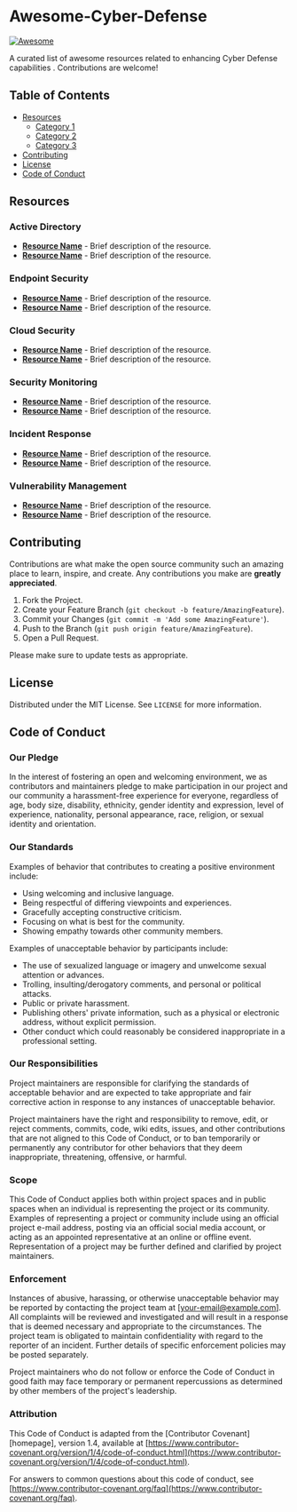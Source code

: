 # Awesome-Cyber-Defense
[![Awesome](https://awesome.re/badge.svg)](https://awesome.re)

A curated list of awesome resources related to enhancing Cyber Defense capabilities . Contributions are welcome!
## Table of Contents

- [Resources](#resources)
  - [Category 1](#category-1)
  - [Category 2](#category-2)
  - [Category 3](#category-3)
- [Contributing](#contributing)
- [License](#license)
- [Code of Conduct](#code-of-conduct)

## Resources

### Active Directory

- **[Resource Name](https://example.com)** - Brief description of the resource.
- **[Resource Name](https://example.com)** - Brief description of the resource.

### Endpoint Security

- **[Resource Name](https://example.com)** - Brief description of the resource.
- **[Resource Name](https://example.com)** - Brief description of the resource.

### Cloud Security

- **[Resource Name](https://example.com)** - Brief description of the resource.
- **[Resource Name](https://example.com)** - Brief description of the resource.

### Security Monitoring 

- **[Resource Name](https://example.com)** - Brief description of the resource.
- **[Resource Name](https://example.com)** - Brief description of the resource.

### Incident Response

- **[Resource Name](https://example.com)** - Brief description of the resource.
- **[Resource Name](https://example.com)** - Brief description of the resource.

### Vulnerability Management

- **[Resource Name](https://example.com)** - Brief description of the resource.
- **[Resource Name](https://example.com)** - Brief description of the resource.
## Contributing

Contributions are what make the open source community such an amazing place to learn, inspire, and create. Any contributions you make are **greatly appreciated**.

1. Fork the Project.
2. Create your Feature Branch (`git checkout -b feature/AmazingFeature`).
3. Commit your Changes (`git commit -m 'Add some AmazingFeature'`).
4. Push to the Branch (`git push origin feature/AmazingFeature`).
5. Open a Pull Request.

Please make sure to update tests as appropriate.

## License

Distributed under the MIT License. See `LICENSE` for more information.

## Code of Conduct

### Our Pledge

In the interest of fostering an open and welcoming environment, we as contributors and maintainers pledge to make participation in our project and our community a harassment-free experience for everyone, regardless of age, body size, disability, ethnicity, gender identity and expression, level of experience, nationality, personal appearance, race, religion, or sexual identity and orientation.

### Our Standards

Examples of behavior that contributes to creating a positive environment include:

- Using welcoming and inclusive language.
- Being respectful of differing viewpoints and experiences.
- Gracefully accepting constructive criticism.
- Focusing on what is best for the community.
- Showing empathy towards other community members.

Examples of unacceptable behavior by participants include:

- The use of sexualized language or imagery and unwelcome sexual attention or advances.
- Trolling, insulting/derogatory comments, and personal or political attacks.
- Public or private harassment.
- Publishing others' private information, such as a physical or electronic address, without explicit permission.
- Other conduct which could reasonably be considered inappropriate in a professional setting.

### Our Responsibilities

Project maintainers are responsible for clarifying the standards of acceptable behavior and are expected to take appropriate and fair corrective action in response to any instances of unacceptable behavior.

Project maintainers have the right and responsibility to remove, edit, or reject comments, commits, code, wiki edits, issues, and other contributions that are not aligned to this Code of Conduct, or to ban temporarily or permanently any contributor for other behaviors that they deem inappropriate, threatening, offensive, or harmful.

### Scope

This Code of Conduct applies both within project spaces and in public spaces when an individual is representing the project or its community. Examples of representing a project or community include using an official project e-mail address, posting via an official social media account, or acting as an appointed representative at an online or offline event. Representation of a project may be further defined and clarified by project maintainers.

### Enforcement

Instances of abusive, harassing, or otherwise unacceptable behavior may be reported by contacting the project team at [your-email@example.com]. All complaints will be reviewed and investigated and will result in a response that is deemed necessary and appropriate to the circumstances. The project team is obligated to maintain confidentiality with regard to the reporter of an incident. Further details of specific enforcement policies may be posted separately.

Project maintainers who do not follow or enforce the Code of Conduct in good faith may face temporary or permanent repercussions as determined by other members of the project's leadership.

### Attribution

This Code of Conduct is adapted from the [Contributor Covenant][homepage], version 1.4, available at [https://www.contributor-covenant.org/version/1/4/code-of-conduct.html](https://www.contributor-covenant.org/version/1/4/code-of-conduct.html).

For answers to common questions about this code of conduct, see [https://www.contributor-covenant.org/faq](https://www.contributor-covenant.org/faq).
